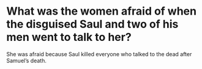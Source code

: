 # What was the women afraid of when the disguised Saul and two of his men went to talk to her?

She was afraid because Saul killed everyone who talked to the dead after Samuel’s death.
